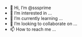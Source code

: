 - 👋 Hi, I’m @sssprime
- 👀 I’m interested in ...
- 🌱 I’m currently learning ...
- 💞️ I’m looking to collaborate on ...
- 📫 How to reach me ...

<!---
sssprime/sssprime is a ✨ special ✨ repository because its `README.md` (this file) appears on your GitHub profile.
You can click the Preview link to take a look at your changes.
--->
